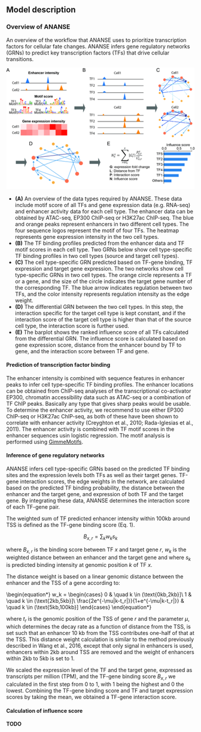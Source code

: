 ## Model description

### Overview of ANANSE

An overview of the workflow that ANANSE uses to prioritize transcription factors for cellular fate changes. ANANSE infers gene regulatory networks (GRNs) to predict key transcription factors (TFs) that drive cellular transitions.

![](img/Fig2.jpg)

* **(A)** An overview of the data types required by ANANSE. These data include motif score of all TFs and gene expression data (e.g. RNA-seq) and enhancer activity data for each cell type. The enhancer data can be obtained by ATAC-seq, EP300 ChIP-seq or H3K27ac ChIP-seq. The blue and orange peaks represent enhancers in two different cell types. The four sequence logos represent the motif of four TFs. The heatmap represents gene expression intensity in the two cell types. 
* **(B)** The TF binding profiles predicted from the enhancer data and TF motif scores in each cell type. Two GRNs below show cell type-specific TF binding profiles in two cell types (source and target cell types). 
* **(C)** The cell type-specific GRN predicted based on TF-gene binding, TF expression and target gene expression. The two networks show cell type-specific GRNs in two cell types. The orange circle represents a TF or a gene, and the size of the circle indicates the target gene number of the corresponding TF. The blue arrow indicates regulation between two TFs, and the color intensity represents regulation intensity as the edge weight.
* **(D)** The differential GRN between the two cell types. In this step, the interaction specific for the target cell type is kept constant, and if the interaction score of the target cell type is higher than that of the source cell type, the interaction score is further used. 
* **(E)** The barplot shows the ranked influence score of all TFs calculated from the differential GRN. The influence score is calculated based on gene expression score, distance from the enhancer bound by TF to gene, and the interaction score between TF and gene.


#### Prediction of transcription factor binding

The enhancer intensity is combined with sequence features in enhancer peaks to infer cell type-specific TF binding profiles. The enhancer locations can be obtained from ChIP-seq analyses of the transcriptional co-activator EP300, chromatin accessibility data such as ATAC-seq or a combination of TF ChIP peaks. Basically any type that gives sharp peaks would be usable. To determine the enhancer activity, we recommend to use either EP300 ChIP-seq or H3K27ac ChIP-seq, as both of these have been shown to correlate with enhancer activity (Creyghton et al., 2010; Rada-Iglesias et al., 2011). The enhancer activity is combined with TF motif scores in the enhancer sequences usin logistic regression. The motif analysis is performed using [GimmeMotifs](https://gimmemotifs.readthedocs.org).

#### Inference of gene regulatory networks

ANANSE infers cell type-specific GRNs based on the predicted TF binding sites and the expression levels both TFs as well as their target genes. TF-gene interaction scores, the edge weights in the network, are calculated based on the predicted TF binding probability, the distance between the enhancer and the target gene, and expression of both TF and the target gene. By integrating these data, ANANSE determines the interaction score of each TF-gene pair. 

The weighted sum of TF predicted enhancer intensity within 100kb around TSS is defined as the TF-gene binding score (Eq. 1). 

<!-- \begin{equation*} -->
$$ B_{x,r} = \sum_{k} w_k s_k $$
<!-- \end{equation*} -->

where $B_{x,r}$ is the binding score between TF $x$ and target gene $r$, $w_k$ is the weighted distance between an enhancer and the target gene and where $s_k$ is predicted binding intensity at genomic position $k$ of TF $x$. 

The distance weight is based on a linear genomic distance between the enhancer and the TSS of a gene according to: 

\begin{equation*}
w_k =
  \begin{cases}
    0               & \quad k \in (\text{0kb,2kb}]\\
    1               & \quad k \in (\text{2kb,5kb}]\\
    \frac{2e^{-\mu|k-t_r|}}{1+e^{-\mu|k-t_r|}}  & \quad k \in (\text{5kb,100kb}]
  \end{cases}
\end{equation*}

where $t_r$ is the genomic position of the TSS of gene $r$ and the parameter $\mu$, which determines the decay rate as a function of distance from the TSS, is set such that an enhancer 10 kb from the TSS contributes one-half of that at the TSS. This distance weight calculation is similar to the method previously described in Wang et al., 2016, except that only signal in enhancers is used, enhancers within 2kb around TSS are removed and the weight of enhancers within 2kb to 5kb is set to 1.

We scaled the expression level of the TF and the target gene, expressed as transcripts per million (TPM), and the TF-gene binding score $B_{x,r}$  we calculated in the first step from 0 to 1, with 1 being the highest and 0 the lowest. Combining the TF-gene binding score and TF and target expression scores by taking the mean, we obtained a TF-gene interaction score.

#### Calculation of influence score

**TODO**